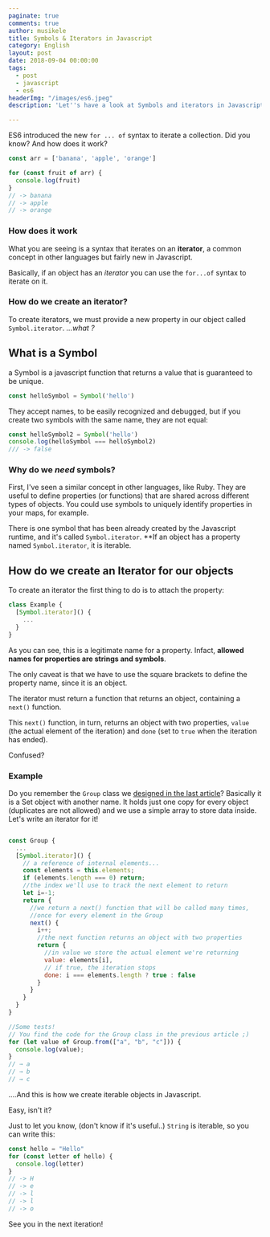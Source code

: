 ```yaml
---
paginate: true
comments: true
author: musikele
title: Symbols & Iterators in Javascript
category: English
layout: post
date: 2018-09-04 00:00:00
tags:
  - post
  - javascript
  - es6
headerImg: "/images/es6.jpeg"
description: 'Let''s have a look at Symbols and iterators in Javascript. '

---
```

ES6 introduced the new `for ... of` syntax to iterate a collection. Did you know? And how does it work?

```javascript
const arr = ['banana', 'apple', 'orange']

for (const fruit of arr) {
  console.log(fruit)
}
// -> banana
// -> apple
// -> orange
```

### How does it work 

What you are seeing is a syntax that iterates on an **iterator**, a common concept in other languages but fairly new in Javascript. 

Basically, if an object has an _iterator_ you can use the `for...of` syntax to iterate on it. 

### How do we create an iterator? 

To create iterators, we must provide a new property in our object called `Symbol.iterator`. _...what ?_

## What is a Symbol 

a Symbol is a javascript function that returns a value that is guaranteed to be unique. 

```javascript 
const helloSymbol = Symbol('hello')
```

They accept names, to be easily recognized and debugged, but if you create two symbols with the same name, they are not equal: 

```javascript 
const helloSymbol2 = Symbol('hello')
console.log(helloSymbol === helloSymbol2)
/// -> false 
```

### Why do we _need_ symbols? 

First, I've seen a similar concept in other languages, like Ruby. They are useful to define properties (or functions) that are shared across different types of objects. You could use symbols to uniquely identify properties in your maps, for example. 

There is one symbol that has been already created by the Javascript runtime, and it's called `Symbol.iterator`. **If an object has a property named `Symbol.iterator`, it is iterable. 

## How do we create an Iterator for our objects

To create an iterator the first thing to do is to attach the property: 

```javascript
class Example {
  [Symbol.iterator]() {
    ...
  }
}
```

As you can see, this is a legitimate name for a property. Infact, **allowed names for properties are strings and symbols**. 

The only caveat is that we have to use the square brackets to define the property name, since it is an object. 

The iterator must return a function that returns an object, containing a `next()` function. 

This `next()` function, in turn, returns an object with two properties, `value` (the actual element of the iteration) and `done` (set to `true` when the iteration has ended). 

Confused? 

### Example 

Do you remember the `Group` class we [designed in the last article](https://michelenasti.com/2018/09/03/some-things-you-may-not-know-about-object-oriented-javascript-es6.html)? Basically it is a Set object with another name. It holds just one copy for every object (duplicates are not allowed) and we use a simple array to store data inside. Let's write an iterator for it! 

```javascript

const Group {
  ...
  [Symbol.iterator]() {
    // a reference of internal elements...
    const elements = this.elements;
    if (elements.length === 0) return; 
    //the index we'll use to track the next element to return
    let i=-1;
    return {
      //we return a next() function that will be called many times, 
      //once for every element in the Group 
      next() {
        i++;
        //the next function returns an object with two properties
        return {
          //in value we store the actual element we're returning 
          value: elements[i],
          // if true, the iteration stops 
          done: i === elements.length ? true : false
        }
      }
    }
  }
}

//Some tests! 
// You find the code for the Group class in the previous article ;) 
for (let value of Group.from(["a", "b", "c"])) {
  console.log(value);
}
// → a
// → b
// → c
```

....And this is how we create iterable objects in Javascript. 

Easy, isn't it? 

Just to let you know, (don't know if it's useful..) `String` is iterable, so you can write this:

```javascript 
const hello = "Hello" 
for (const letter of hello) {
  console.log(letter)
}
// -> H
// -> e
// -> l
// -> l
// -> o
```

See you in the next iteration! 